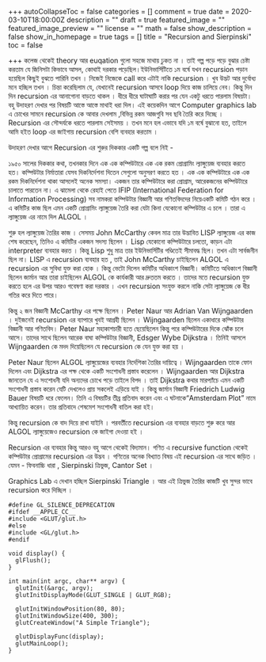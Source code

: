 +++
autoCollapseToc = false
categories = []
comment = true
date = 2020-03-10T18:00:00Z
description = ""
draft = true
featured_image = ""
featured_image_preview = ""
license = ""
math = false
show_description = false
show_in_homepage = true
tags = []
title = "Recursion and Sierpinski"
toc = false

+++
কলেজ থেকেই theory আর euqation গুলো সহজে মাথায় ঢুকত না । তাই গল্প পড়ে পড়ে বুঝার চেষ্টা করতাম যে জিনিসটা কিভাবে আসল, কোথাই দরকার পড়েছিল।ইউনিভার্সিটিতে ১ম বর্ষে যখন recursion পড়ান হয়েছিল কিছুই বুঝতে পারিনি তখন । নিজেই নিজেকে call করে এটাই নাকি recursion । খুব উদ্ভট আর দুর্বোধ্য মনে হচ্ছিল তখন । চিন্তা করেছিলাম যে, যেখানেই recursion আসবে loop দিয়ে কাজ চালিয়ে নেব। কিন্তু দিন দিন recursion এর আনাগোনা বাড়তে থাকল । ধীরে ধীরে ঘাটাঘাটি করার পর যেন একটু ধরতে পারলাম বিষয়টা। বহু উদাহরণ দেখার পর বিষয়টি আস্তে আস্তে মাথাই ধরা দিল। এই কয়েকদিন আগে Computer graphics lab এ চোখের সামনে recursion কে আবার দেখলাম ,বিভিন্ন রকম আজগুবি সব ছবি তৈরি করে দিচ্ছে । Recursion এর সৌন্দর্যকে ধরতে পারলাম সেইসময় । তখন মনে হল এভাবে যদি ১ম বর্ষে বুঝানো হত, তাইলে আমি হইত loop এর জাইগায় recursion বেশি ব্যবহার করতাম ।

উদাহরণ দেখার আগে Recursion এর শুরুর দিককার একটি গল্প বলে নিই -

১৯৫০ সালের দিককার কথা, তখনকার দিনে এক এক কম্পিউটারে এক এক রকম প্রোগ্রামিং ল্যাঙ্গুয়েজ ব্যবহার করতে হত। কম্পিউটার নির্মাতারা যেসব দিকনির্দেশনা দিতেন সেগুলো অনুসরণ করতে হত । এক এক কম্পিউটারে এক এক রকম দিকনির্দেশনা থাকা আসলেই অনেক সমস্যা। একজন তার কম্পিউটারে করা প্রোগ্রাম, আরেকজনের কম্পিউটারে চালাতে পারতেন না। এ ঝামেলা থেকে রেহাই পেতে IFIP (International Federation for Information Processing) সব নামকরা কম্পিউটার বিজ্ঞানী আর গণিতবিদদের নিয়েএকটি কমিটি গঠন করে । এ কমিটির কাজ ছিল এমন একটি প্রোগ্রামিং ল্যাঙ্গুয়েজ তৈরি করা যেটা কিনা যেকোনো কম্পিউটার এ চলে । তারা এ ল্যাঙ্গুয়েজ এর নামে দিল ALGOL ।

শুরু হল ল্যাঙ্গুয়েজ তৈরির কাজ । সেসময় John McCarthy কেবল মাত্র তার উদ্ভাবিত LISP ল্যাঙ্গুয়েজ এর কাজ শেষ করেছেন, তিনিও এ কমিটির একজন সদস্য ছিলেন । Lisp যেকোনো কম্পিউটারে চলতো, কাড়ন এটা interpreter ব্যবহার করত । কিন্তু Lisp শুধু মাত্র তার ইউনিভার্সিটির গণ্ডিতেই সীমাবদ্ধ ছিল। তখন এটা সার্বজনীন ছিল না। LISP এ recursion ব্যবহার হত , তাই John McCarthy চাইছিলেন ALGOL এ recursion এর সুবিধা যুক্ত করা হোক । কিন্তু ভেটো দিলেন কমিটির অধিকাংশ বিজ্ঞানী। কমিটিতে অধিকাংশ বিজ্ঞানী ছিলেন জার্মান আর তারা চাইছিলেন ALGOL কে কার্যকারী আর দ্রুততম করতে । তাদের মতে recursion যুক্ত করতে হলে এর উপর আরও গবেষণা করা দরকার । এখন recursion সংযুক্ত করলে নাকি সেটা ল্যাঙ্গুয়েজ কে ধীর গতির করে দিতে পারে।

কিন্তু ২ জন বিজ্ঞানী McCarthy এর পক্ষে ছিলেন । Peter Naur আর Adrian Van Wijngaarden । দুইজনেই recursion এর ব্যাপারে খুবই আগ্রহী ছিলেন । Wijngaarden ছিলেন একাধারে কম্পিউটার বিজ্ঞানী আর গণিতবিদ। Peter Naur মহাকাশচারী হতে ছেয়েছিলেন কিন্তু পরে কম্পিউটারের দিকে ঝোঁক চলে আসে। তাদের সাথে ছিলেন আরেক বাঘা কম্পিউটার বিজ্ঞানী, Edsger Wybe Dijkstra । তিনিই আসলে Wijngaarden কে মদদ দিয়েছিলেন যে recursion কে যেন যুক্ত করা হয় ।

Peter Naur ছিলেন ALGOL ল্যাঙ্গুয়েজের ব্যবহার নির্দেশিকা তৈরির দায়িত্বে । Wijngaarden তাকে ফোন দিলেন এবং Dijkstra এর পক্ষ থেকে একটি সংশোধনী প্রস্তাব করেলেন । Wijngaarden আর Dijkstra জানতেন যে এ সংশোধনী যদি অন্যদের চোখে পড়ে তাইলে বিপদ । তাই Dijkstra কথার মারপ্যাঁচে এমন একটি সংশোধনী প্রস্তাব করেন যেটি দেখলেও প্রায় সকলেই এড়িয়ে যাই । কিন্তু জার্মান বিজ্ঞানী Friedrich Ludwig Bauer বিষয়টি ধরে ফেলেন। তিনি এ বিষয়টির তীব্র প্রতিবাদ করেন এবং এ ঘটনাকে“Amsterdam Plot” নামে আখ্যায়িত করেন। তার প্রতিবাদে শেষমেশ সংশোধনী বাতিল করা হই।

কিন্তু recursion কে বাদ দিয়ে রাখা যাইনি । পরবর্তীতে recursion এর ব্যবহার বাড়তে শুরু করে আর ALGOL ল্যাঙ্গুয়েজেও recursion কে জাইগা দেওয়া হই ।

Recursion এর ব্যবহার কিন্তু আরও বহু আগে থেকেই বিদ্যমান। গণিত এ recursive function থেকেই কম্পিউটার প্রোগ্রামের recursion এর উদ্ভব । গণিতের অনেক বিখ্যাত বিষয় এই recursion এর সাথে জড়িত । যেমন - ফিবনাচ্চি ধারা , Sierpinski ত্রিভুজ, Cantor Set ।

Graphics Lab এ দেখান হচ্ছিল Sierpinski Triangle । আর এই ত্রিভুজ তৈরির কাজটি খুব সুন্দর ভাবে recursion করে দিচ্ছিল ।

    #define GL_SILENCE_DEPRECATION
    #ifdef __APPLE_CC__
    #include <GLUT/glut.h>
    #else
    #include <GL/glut.h>
    #endif
    
    void display() {
      glFlush();
    }
    
    int main(int argc, char** argv) {
      glutInit(&argc, argv);
      glutInitDisplayMode(GLUT_SINGLE | GLUT_RGB);
    
      glutInitWindowPosition(80, 80);
      glutInitWindowSize(400, 300);
      glutCreateWindow("A Simple Triangle");
    
      glutDisplayFunc(display);
      glutMainLoop();
    }
